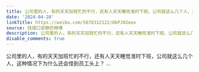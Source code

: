 ```yaml
---
title: 公司里的人，有的天天加班忙的不行，还有人天天睡觉准时下班，公司就这么几个人，这种情况下为什么还会怪到员工头上？
date: '2024-04-28'
linkTitle: https://weibo.com/5878312122/ObPJ02eex
source: 找借口安静的微博
description: 公司里的人，有的天天加班忙的不行，还有人天天睡觉准时下班，公司就这么几个人，这种情况下为什么还会怪到员工头上？  ...
disable_comments: true
---
```

公司里的人，有的天天加班忙的不行，还有人天天睡觉准时下班，公司就这么几个人，这种情况下为什么还会怪到员工头上？  ...